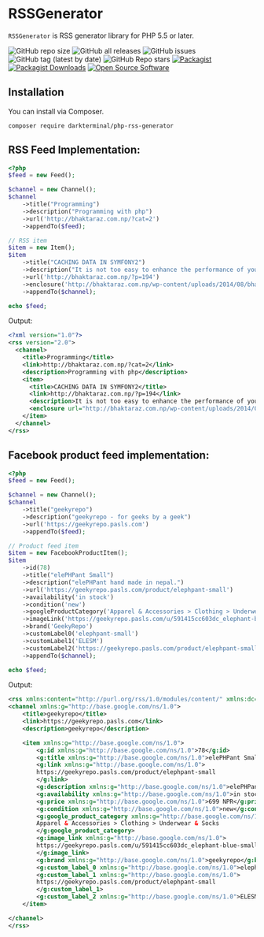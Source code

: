 # RSSGenerator

`RSSGenerator` is RSS generator library for PHP 5.5 or later.

![GitHub repo size](https://img.shields.io/github/repo-size/darkterminal/php-rss-generator?label=Repository%20Size&logo=github) ![GitHub all releases](https://img.shields.io/github/downloads/darkterminal/php-rss-generator/total?logo=github) ![GitHub issues](https://img.shields.io/github/issues/darkterminal/php-rss-generator?logo=github) ![GitHub tag (latest by date)](https://img.shields.io/github/v/tag/darkterminal/php-rss-generator?logo=github) ![GitHub Repo stars](https://img.shields.io/github/stars/darkterminal/php-rss-generator?style=social)
[![Packagist](https://img.shields.io/packagist/v/rssgen/php-rss-generator?logo=packagist&labelColor=white&logoCOlor=orange)](https://packagist.org/packages/rssgen/php-rss-generator/) [![Packagist Downloads](https://img.shields.io/packagist/dm/rssgen/php-rss-generator.svg?label=packagist%20downloads&logo=packagist&labelColor=white&logoCOlor=orange)](https://packagist.org/packages/rssgen/php-rss-generator) [![Open Source Software](https://img.shields.io/badge/open_source-🤍-3DA639.svg)](https://opensource.org/)


## Installation

You can install via Composer.

```
composer require darkterminal/php-rss-generator
```

## RSS Feed Implementation:

```php
<?php
$feed = new Feed();

$channel = new Channel();
$channel
	->title("Programming")
	->description("Programming with php")
	->url('http://bhaktaraz.com.np/?cat=2')
	->appendTo($feed);

// RSS item
$item = new Item();
$item
	->title("CACHING DATA IN SYMFONY2")
	->description("It is not too easy to enhance the performance of your application. In Symfony2 you could get benefit from caching.")
	->url('http://bhaktaraz.com.np/?p=194')
	->enclosure('http://bhaktaraz.com.np/wp-content/uploads/2014/08/bhakta-672x372.jpg', 4889, 'audio/mpeg')
	->appendTo($channel);

echo $feed;
```

Output:

```xml
<?xml version="1.0"?>
<rss version="2.0">
  <channel>
    <title>Programming</title>
    <link>http://bhaktaraz.com.np/?cat=2</link>
    <description>Programming with php</description>
    <item>
      <title>CACHING DATA IN SYMFONY2</title>
      <link>http://bhaktaraz.com.np/?p=194</link>
      <description>It is not too easy to enhance the performance of your application. In Symfony2 you could get benefit from caching.</description>
      <enclosure url="http://bhaktaraz.com.np/wp-content/uploads/2014/08/bhakta-672x372.jpg" type="audio/mpeg" length="4889"/>
    </item>
  </channel>
</rss>
```

## Facebook product feed implementation:

```php
<?php
$feed = new Feed();

$channel = new Channel();
$channel
	->title("geekyrepo")
	->description("geekyrepo - for geeks by a geek")
	->url('https://geekyrepo.pasls.com')
	->appendTo($feed);

// Product feed item
$item = new FacebookProductItem();
$item
	->id(78)
	->title("elePHPant Small")
	->description("elePHPant hand made in nepal.")
	->url('https://geekyrepo.pasls.com/product/elephpant-small')
	->availability('in stock')
	->condition('new')
	->googleProductCategory('Apparel & Accessories > Clothing > Underwear & Socks')
	->imageLink('https://geekyrepo.pasls.com/u/591415cc603dc_elephant-blue-small.jpg')
	->brand('GeekyRepo')
	->customLabel0('elephpant-small')
	->customLabel1('ELESM')
	->customLabel2('https://geekyrepo.pasls.com/product/elephpant-small')
	->appendTo($channel);

echo $feed;
```

Output:

```xml
<rss xmlns:content="http://purl.org/rss/1.0/modules/content/" xmlns:dc="http://purl.org/dc/elements/1.1/" xmlns:sy="http://purl.org/rss/1.0/modules/syndication/" xmlns:g="http://base.google.com/ns/1.0" version="2.0">
<channel xmlns:g="http://base.google.com/ns/1.0">
	<title>geekyrepo</title>
	<link>https://geekyrepo.pasls.com</link>
	<description>geekyrepo</description>

	<item xmlns:g="http://base.google.com/ns/1.0">
		<g:id xmlns:g="http://base.google.com/ns/1.0">78</g:id>
		<g:title xmlns:g="http://base.google.com/ns/1.0">elePHPant Small</g:title>
		<g:link xmlns:g="http://base.google.com/ns/1.0">
		https://geekyrepo.pasls.com/product/elephpant-small
		</g:link>
		<g:description xmlns:g="http://base.google.com/ns/1.0">elePHPant hand made in nepal.</g:description>
		<g:availability xmlns:g="http://base.google.com/ns/1.0">in stock</g:availability>
		<g:price xmlns:g="http://base.google.com/ns/1.0">699 NPR</g:price>
		<g:condition xmlns:g="http://base.google.com/ns/1.0">new</g:condition>
		<g:google_product_category xmlns:g="http://base.google.com/ns/1.0">
		Apparel & Accessories > Clothing > Underwear & Socks
		</g:google_product_category>
		<g:image_link xmlns:g="http://base.google.com/ns/1.0">
		https://geekyrepo.pasls.com/u/591415cc603dc_elephant-blue-small.jpg
		</g:image_link>
		<g:brand xmlns:g="http://base.google.com/ns/1.0">geekyrepo</g:brand>
		<g:custom_label_0 xmlns:g="http://base.google.com/ns/1.0">elephpant-small</g:custom_label_0>
		<g:custom_label_1 xmlns:g="http://base.google.com/ns/1.0">
		https://geekyrepo.pasls.com/product/elephpant-small
		</g:custom_label_1>
		<g:custom_label_2 xmlns:g="http://base.google.com/ns/1.0">ELESM</g:custom_label_2>
	</item>

</channel>
</rss>
```
